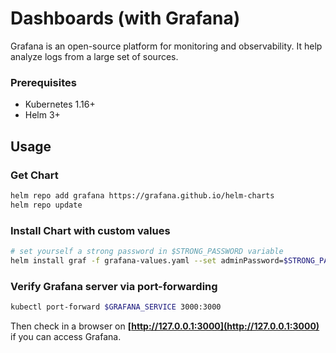 # Dashboards (with Grafana)

Grafana is an open-source platform for monitoring and observability. It help analyze logs from a large set of sources.

### Prerequisites

-   Kubernetes 1.16+
-   Helm 3+

## Usage

### Get Chart

```bash
helm repo add grafana https://grafana.github.io/helm-charts
helm repo update
```

### Install Chart with custom values
```bash
# set yourself a strong password in $STRONG_PASSWORD variable
helm install graf -f grafana-values.yaml --set adminPassword=$STRONG_PASSWORD grafana/grafana
```

### Verify Grafana server via port-forwarding
```bash
kubectl port-forward $GRAFANA_SERVICE 3000:3000
```
Then check in a browser on **[http://127.0.0.1:3000](http://127.0.0.1:3000)** if you can access Grafana.
